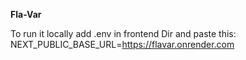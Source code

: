 **Fla-Var**


To run it locally
add .env in frontend Dir
 and paste this:
 NEXT_PUBLIC_BASE_URL=https://flavar.onrender.com
